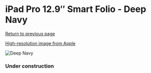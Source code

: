 # iPad Pro 12.9″ Smart Folio - Deep Navy

[Return to previous page](/ipad_pro4)

[High-resolution image from Apple](https://store.storeimages.cdn-apple.com/8756/as-images.apple.com/is/MH023?wid=4500&hei=4500&fmt=png)

<div style="width: 384px"><img src="/everyphone/MH023.png" alt="Deep Navy"></div>

### Under construction
